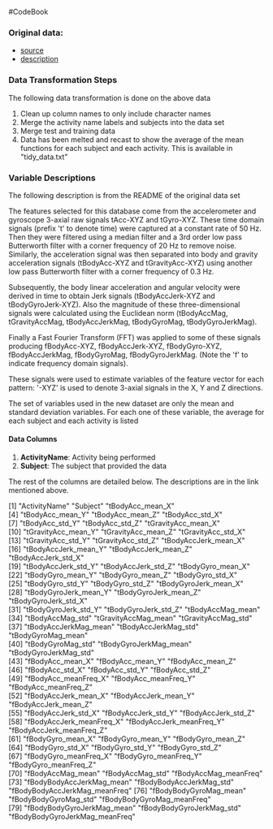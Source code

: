 #CodeBook

### Original data:

- [source](https://d396qusza40orc.cloudfront.net/getdata%2Fprojectfiles%2FUCI%20HAR%20Dataset.zip) 
- [description](http://archive.ics.uci.edu/ml/datasets/Human+Activity+Recognition+Using+Smartphones)


### Data Transformation Steps

The following data transformation is done on the above data

1. Clean up column names to only include character names
2. Merge the activity name labels and subjects into the data set
3. Merge test and training data
4. Data has been melted and recast to show the average of the mean functions for each subject and each activity. This is available in "tidy_data.txt"


### Variable Descriptions

The following description is from the README of the original data set

The features selected for this database come from the accelerometer and gyroscope 3-axial raw signals tAcc-XYZ and tGyro-XYZ. These time domain signals (prefix 't' to denote time) were captured at a constant rate of 50 Hz. Then they were filtered using a median filter and a 3rd order low pass Butterworth filter with a corner frequency of 20 Hz to remove noise. Similarly, the acceleration signal was then separated into body and gravity acceleration signals (tBodyAcc-XYZ and tGravityAcc-XYZ) using another low pass Butterworth filter with a corner frequency of 0.3 Hz.

Subsequently, the body linear acceleration and angular velocity were derived in time to obtain Jerk signals (tBodyAccJerk-XYZ and tBodyGyroJerk-XYZ). Also the magnitude of these three-dimensional signals were calculated using the Euclidean norm (tBodyAccMag, tGravityAccMag, tBodyAccJerkMag, tBodyGyroMag, tBodyGyroJerkMag).

Finally a Fast Fourier Transform (FFT) was applied to some of these signals producing fBodyAcc-XYZ, fBodyAccJerk-XYZ, fBodyGyro-XYZ, fBodyAccJerkMag, fBodyGyroMag, fBodyGyroJerkMag. (Note the 'f' to indicate frequency domain signals).

These signals were used to estimate variables of the feature vector for each pattern: '-XYZ' is used to denote 3-axial signals in the X, Y and Z directions.

The set of variables used in the new dataset are only the mean and standard deviation variables. For each one of these variable, the average for each subject
and each activity is listed

#### Data Columns

1. **ActivityName**: Activity being performed
2. **Subject**: The subject that provided the data

The rest of the columns are detailed below. The descriptions are in the link mentioned above.

[1] "ActivityName"                  "Subject"                        "tBodyAcc_mean_X"              
[4] "tBodyAcc_mean_Y"               "tBodyAcc_mean_Z"               "tBodyAcc_std_X"               
[7] "tBodyAcc_std_Y"                "tBodyAcc_std_Z"                "tGravityAcc_mean_X"           
[10] "tGravityAcc_mean_Y"            "tGravityAcc_mean_Z"            "tGravityAcc_std_X"            
[13] "tGravityAcc_std_Y"             "tGravityAcc_std_Z"             "tBodyAccJerk_mean_X"          
[16] "tBodyAccJerk_mean_Y"           "tBodyAccJerk_mean_Z"           "tBodyAccJerk_std_X"           
[19] "tBodyAccJerk_std_Y"            "tBodyAccJerk_std_Z"            "tBodyGyro_mean_X"             
[22] "tBodyGyro_mean_Y"              "tBodyGyro_mean_Z"              "tBodyGyro_std_X"              
[25] "tBodyGyro_std_Y"               "tBodyGyro_std_Z"               "tBodyGyroJerk_mean_X"         
[28] "tBodyGyroJerk_mean_Y"          "tBodyGyroJerk_mean_Z"          "tBodyGyroJerk_std_X"          
[31] "tBodyGyroJerk_std_Y"           "tBodyGyroJerk_std_Z"           "tBodyAccMag_mean"             
[34] "tBodyAccMag_std"               "tGravityAccMag_mean"           "tGravityAccMag_std"           
[37] "tBodyAccJerkMag_mean"          "tBodyAccJerkMag_std"           "tBodyGyroMag_mean"            
[40] "tBodyGyroMag_std"              "tBodyGyroJerkMag_mean"         "tBodyGyroJerkMag_std"         
[43] "fBodyAcc_mean_X"               "fBodyAcc_mean_Y"               "fBodyAcc_mean_Z"              
[46] "fBodyAcc_std_X"                "fBodyAcc_std_Y"                "fBodyAcc_std_Z"               
[49] "fBodyAcc_meanFreq_X"           "fBodyAcc_meanFreq_Y"           "fBodyAcc_meanFreq_Z"          
[52] "fBodyAccJerk_mean_X"           "fBodyAccJerk_mean_Y"           "fBodyAccJerk_mean_Z"          
[55] "fBodyAccJerk_std_X"            "fBodyAccJerk_std_Y"            "fBodyAccJerk_std_Z"           
[58] "fBodyAccJerk_meanFreq_X"       "fBodyAccJerk_meanFreq_Y"       "fBodyAccJerk_meanFreq_Z"      
[61] "fBodyGyro_mean_X"              "fBodyGyro_mean_Y"              "fBodyGyro_mean_Z"             
[64] "fBodyGyro_std_X"               "fBodyGyro_std_Y"               "fBodyGyro_std_Z"              
[67] "fBodyGyro_meanFreq_X"          "fBodyGyro_meanFreq_Y"          "fBodyGyro_meanFreq_Z"         
[70] "fBodyAccMag_mean"              "fBodyAccMag_std"               "fBodyAccMag_meanFreq"         
[73] "fBodyBodyAccJerkMag_mean"      "fBodyBodyAccJerkMag_std"       "fBodyBodyAccJerkMag_meanFreq" 
[76] "fBodyBodyGyroMag_mean"         "fBodyBodyGyroMag_std"          "fBodyBodyGyroMag_meanFreq"    
[79] "fBodyBodyGyroJerkMag_mean"     "fBodyBodyGyroJerkMag_std"      "fBodyBodyGyroJerkMag_meanFreq"
